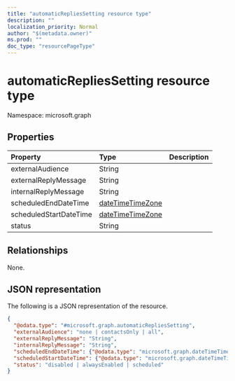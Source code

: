 ```yaml
---
title: "automaticRepliesSetting resource type"
description: ""
localization_priority: Normal
author: "$(metadata.owner)"
ms.prod: ""
doc_type: "resourcePageType"
---
```


# automaticRepliesSetting resource type

Namespace: microsoft.graph

## Properties

| Property               | Type                                                 | Description |
| :--------------------- | :--------------------------------------------------- | :---------- |
| externalAudience       | String                                               |             |
| externalReplyMessage   | String                                               |             |
| internalReplyMessage   | String                                               |             |
| scheduledEndDateTime   | [dateTimeTimeZone](../resources/datetimetimezone.md) |             |
| scheduledStartDateTime | [dateTimeTimeZone](../resources/datetimetimezone.md) |             |
| status                 | String                                               |             |

## Relationships

None.

## JSON representation

The following is a JSON representation of the resource.

<!-- {
  "blockType": "resource",
  "@odata.type": "microsoft.graph.automaticRepliesSetting",
}
-->

```json
{
  "@odata.type": "#microsoft.graph.automaticRepliesSetting",
  "externalAudience": "none | contactsOnly | all",
  "externalReplyMessage": "String",
  "internalReplyMessage": "String",
  "scheduledEndDateTime": {"@odata.type": "microsoft.graph.dateTimeTimeZone"},
  "scheduledStartDateTime": {"@odata.type": "microsoft.graph.dateTimeTimeZone"},
  "status": "disabled | alwaysEnabled | scheduled"
}
```
